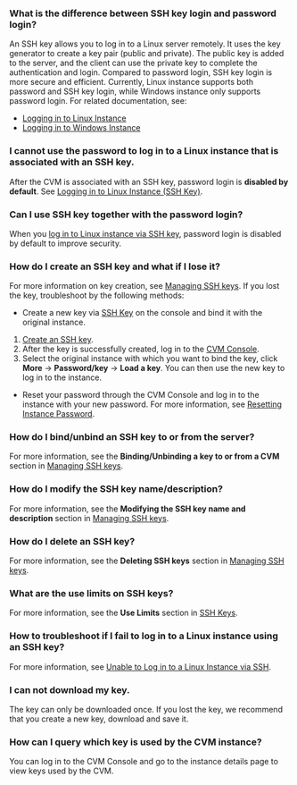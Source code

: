 ### What is the difference between SSH key login and password login?
An SSH key allows you to log in to a Linux server remotely. It uses the key generator to create a key pair (public and private). The public key is added to the server, and the client can use the private key to complete the authentication and login. Compared to password login, SSH key login is more secure and efficient.
Currently, Linux instance supports both password and SSH key login, while Windows instance only supports password login. For related documentation, see:
- [Logging in to Linux Instance](https://intl.cloud.tencent.com/document/product/213/5436)
- [Logging in to Windows Instance](https://intl.cloud.tencent.com/document/product/213/5435)

### I cannot use the password to log in to a Linux instance that is associated with an SSH key.
After the CVM is associated with an SSH key, password login is **disabled by default**. See [Logging in to Linux Instance (SSH Key)](https://intl.cloud.tencent.com/document/product/213/32501). 

### Can I use SSH key together with the password login?
When you [log in to Linux instance via SSH key](https://intl.cloud.tencent.com/document/product/213/32501), password login is disabled by default to improve security.

### How do I create an SSH key and what if I lose it?
For more information on key creation, see [Managing SSH keys](https://intl.cloud.tencent.com/document/product/213/16691).
If you lost the key, troubleshoot by the following methods:
 - Create a new key via [SSH Key](https://console.cloud.tencent.com/cvm/sshkey) on the console and bind it with the original instance.
  1. [Create an SSH key](https://intl.cloud.tencent.com/document/product/213/16691).
  2. After the key is successfully created, log in to the [CVM Console](https://console.cloud.tencent.com/cvm).
  3. Select the original instance with which you want to bind the key, click **More** -> **Password/key** -> **Load a key**. You can then use the new key to log in to the instance.
 - Reset your password through the CVM Console and log in to the instance with your new password. For more information, see [Resetting Instance Password](https://intl.cloud.tencent.com/document/product/213/16566).

### How do I bind/unbind an SSH key to or from the server?

For more information, see the **Binding/Unbinding a key to or from a CVM** section in [Managing SSH keys](https://intl.cloud.tencent.com/document/product/213/16691).

### How do I modify the SSH key name/description?

For more information, see the **Modifying the SSH key name and description** section in [Managing SSH keys](https://intl.cloud.tencent.com/document/product/213/16691).

### How do I delete an SSH key?

For more information, see the **Deleting SSH keys** section in [Managing SSH keys](https://intl.cloud.tencent.com/document/product/213/16691).

### What are the use limits on SSH keys?

For more information, see the **Use Limits** section in [SSH Keys](https://intl.cloud.tencent.com/document/product/213/6092).

### How to troubleshoot if I fail to log in to a Linux instance using an SSH key?

For more information, see [Unable to Log in to a Linux Instance via SSH](https://intl.cloud.tencent.com/document/product/213/32486).

### I can not download my key.
The key can only be downloaded once. If you lost the key, we recommend that you create a new key, download and save it.

### How can I query which key is used by the CVM instance?
You can log in to the CVM Console and go to the instance details page to view keys used by the CVM.
